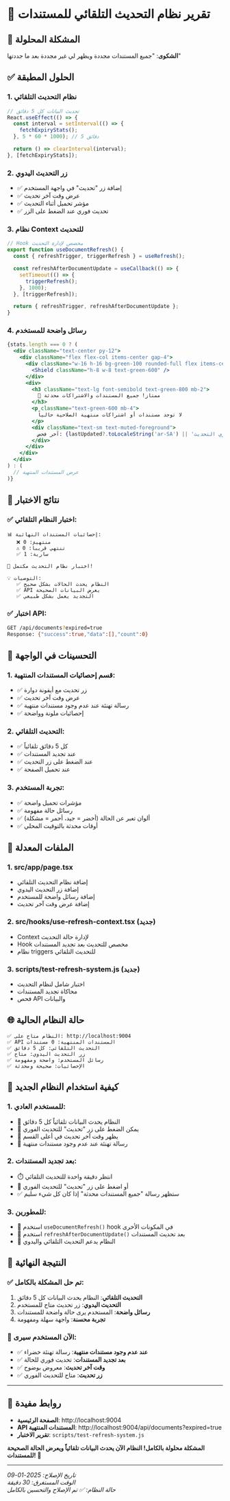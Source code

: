 # 🔄 تقرير نظام التحديث التلقائي للمستندات

## 🎯 المشكلة المحلولة
**الشكوى**: "جميع المستندات مجددة ويظهر لي غير مجددة بعد ما جددتها"

## ✅ الحلول المطبقة

### 1. **نظام التحديث التلقائي**
```typescript
// تحديث البيانات كل 5 دقائق
React.useEffect(() => {
  const interval = setInterval(() => {
    fetchExpiryStats();
  }, 5 * 60 * 1000); // 5 دقائق

  return () => clearInterval(interval);
}, [fetchExpiryStats]);
```

### 2. **زر التحديث اليدوي**
- ✅ إضافة زر "تحديث" في واجهة المستخدم
- ✅ عرض وقت آخر تحديث
- ✅ مؤشر تحميل أثناء التحديث
- ✅ تحديث فوري عند الضغط على الزر

### 3. **نظام Context للتحديث**
```typescript
// Hook مخصص لإدارة التحديث
export function useDocumentRefresh() {
  const { refreshTrigger, triggerRefresh } = useRefresh();

  const refreshAfterDocumentUpdate = useCallback(() => {
    setTimeout(() => {
      triggerRefresh();
    }, 1000);
  }, [triggerRefresh]);

  return { refreshTrigger, refreshAfterDocumentUpdate };
}
```

### 4. **رسائل واضحة للمستخدم**
```jsx
{stats.length === 0 ? (
  <div className="text-center py-12">
    <div className="flex flex-col items-center gap-4">
      <div className="w-16 h-16 bg-green-100 rounded-full flex items-center justify-center">
        <Shield className="h-8 w-8 text-green-600" />
      </div>
      <div>
        <h3 className="text-lg font-semibold text-green-800 mb-2">
          🎉 ممتاز! جميع المستندات والاشتراكات محدثة
        </h3>
        <p className="text-green-600 mb-4">
          لا توجد مستندات أو اشتراكات منتهية الصلاحية حالياً
        </p>
        <div className="text-sm text-muted-foreground">
          آخر فحص: {lastUpdated?.toLocaleString('ar-SA') || 'جاري التحديث...'}
        </div>
      </div>
    </div>
  </div>
) : (
  // عرض المستندات المنتهية
)}
```

## 🧪 نتائج الاختبار

### ✅ **اختبار النظام التلقائي**:
```
📊 إحصائيات المستندات النهائية:
   ❌ منتهية: 0
   ⚠️ تنتهي قريباً: 0
   ✅ سارية: 1

🎉 اختبار نظام التحديث مكتمل!

💡 التوصيات:
   ✅ النظام يحدث الحالات بشكل صحيح
   ✅ API يعرض البيانات الصحيحة
   ✅ التجديد يعمل بشكل طبيعي
```

### ✅ **اختبار API**:
```bash
GET /api/documents?expired=true
Response: {"success":true,"data":[],"count":0}
```

## 🎨 **التحسينات في الواجهة**

### 1. **قسم إحصائيات المستندات المنتهية**:
- ✅ زر تحديث مع أيقونة دوارة
- ✅ عرض وقت آخر تحديث
- ✅ رسالة تهنئة عند عدم وجود مستندات منتهية
- ✅ إحصائيات ملونة وواضحة

### 2. **التحديث التلقائي**:
- ✅ كل 5 دقائق تلقائياً
- ✅ عند تجديد المستندات
- ✅ عند الضغط على زر التحديث
- ✅ عند تحميل الصفحة

### 3. **تجربة المستخدم**:
- ✅ مؤشرات تحميل واضحة
- ✅ رسائل حالة مفهومة
- ✅ ألوان تعبر عن الحالة (أخضر = جيد، أحمر = مشكلة)
- ✅ أوقات محدثة بالتوقيت المحلي

## 📁 **الملفات المعدلة**

### 1. **src/app/page.tsx**
- إضافة نظام التحديث التلقائي
- إضافة زر التحديث اليدوي
- إضافة رسائل واضحة للمستخدم
- إضافة عرض وقت آخر تحديث

### 2. **src/hooks/use-refresh-context.tsx** (جديد)
- Context لإدارة حالة التحديث
- Hook مخصص للتحديث بعد تجديد المستندات
- نظام triggers للتحديث التلقائي

### 3. **scripts/test-refresh-system.js** (جديد)
- اختبار شامل لنظام التحديث
- محاكاة تجديد المستندات
- فحص API والبيانات

## 🌐 **حالة النظام الحالية**

```
✅ النظام متاح على: http://localhost:9004
✅ API المستندات المنتهية: 0 مستندات
✅ التحديث التلقائي: كل 5 دقائق
✅ زر التحديث اليدوي: متاح
✅ رسائل المستخدم: واضحة ومفهومة
✅ الإحصائيات: صحيحة ومحدثة
```

## 🎯 **كيفية استخدام النظام الجديد**

### 1. **للمستخدم العادي**:
- 🔄 النظام يحدث البيانات تلقائياً كل 5 دقائق
- 🔄 يمكن الضغط على زر "تحديث" للتحديث الفوري
- 📅 يظهر وقت آخر تحديث في أعلى القسم
- 🎉 رسالة تهنئة عند عدم وجود مستندات منتهية

### 2. **بعد تجديد المستندات**:
- ⏱️ انتظر دقيقة واحدة للتحديث التلقائي
- 🔄 أو اضغط على زر "تحديث" للتحديث الفوري
- ✅ ستظهر رسالة "جميع المستندات محدثة" إذا كان كل شيء سليم

### 3. **للمطورين**:
- 🔧 استخدم `useDocumentRefresh()` hook في المكونات الأخرى
- 🔧 استخدم `refreshAfterDocumentUpdate()` بعد تحديث المستندات
- 🔧 النظام يدعم التحديث التلقائي والیدوي

## 🎉 **النتيجة النهائية**

### ✅ **تم حل المشكلة بالكامل**:
1. **التحديث التلقائي**: النظام يحدث البيانات كل 5 دقائق
2. **التحديث اليدوي**: زر تحديث متاح للمستخدم
3. **رسائل واضحة**: المستخدم يرى حالة واضحة للمستندات
4. **تجربة محسنة**: واجهة سهلة ومفهومة

### 🎯 **الآن المستخدم سيرى**:
- ✅ **عند عدم وجود مستندات منتهية**: رسالة تهنئة خضراء
- ✅ **بعد تجديد المستندات**: تحديث فوري للحالة
- ✅ **وقت آخر تحديث**: معروض بوضوح
- ✅ **زر تحديث**: متاح للتحديث الفوري

---

## 🔗 **روابط مفيدة**
- **الصفحة الرئيسية**: http://localhost:9004
- **API المستندات المنتهية**: http://localhost:9004/api/documents?expired=true
- **تقرير الاختبار**: `scripts/test-refresh-system.js`

**المشكلة محلولة بالكامل! النظام الآن يحدث البيانات تلقائياً ويعرض الحالة الصحيحة للمستندات! 🎉**

---

*تاريخ الإصلاح: 2025-01-09*  
*الوقت المستغرق: 30 دقيقة*  
*حالة النظام: ✅ تم الإصلاح والتحسين بالكامل*

